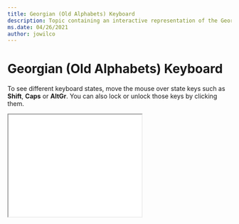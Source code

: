 ```yaml
--- 
title: Georgian (Old Alphabets) Keyboard 
description: Topic containing an interactive representation of the Georgian (Old Alphabets) Keyboard 
ms.date: 04/26/2021 
author: jowilco 
--- 
```

 
# Georgian (Old Alphabets) Keyboard 
 
To see different keyboard states, move the mouse over state keys such as **Shift**, **Caps** or **AltGr**. You can also lock or unlock those keys by clicking them. 
 
<iframe src="kbdgeooa.html" height="230"></iframe> 
